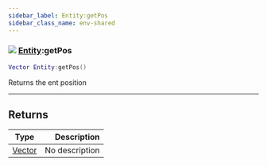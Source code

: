 ```yaml
---
sidebar_label: Entity:getPos
sidebar_class_name: env-shared
---
```


### ![](/img/wiki/shared.png) [Entity](../entity/README.md):getPos

```lua
Vector Entity:getPos()
```

Returns the ent position<br/>

-----------------
## Returns

| Type   | Description |
| ------ | ----------: |
| [Vector](../vector/README.md) | No description |
